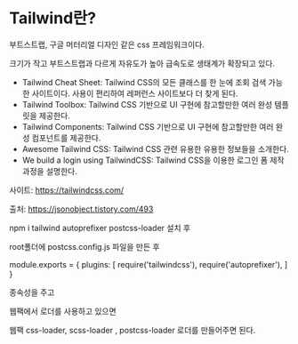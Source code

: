 # Tailwind란?

부트스트랩, 구글 머터리얼 디자인 같은 css 프레임워크이다.

크기가 작고 부트스트랩과 다르게 자유도가 높아 급속도로 생태계가 확장되고 있다.

- Tailwind Cheat Sheet: Tailwind CSS의 모든 클래스를 한 눈에 조회 검색 가능한 사이트이다. 사용이 편리하여 레퍼런스 사이트보다 더 찾게 된다.
- Tailwind Toolbox: Tailwind CSS 기반으로 UI 구현에 참고할만한 여러 완성 템플릿을 제공한다.
- Tailwind Components: Tailwind CSS 기반으로 UI 구현에 참고할만한 여러 완성 컴포넌트를 제공한다.
- Awesome Tailwind CSS: Tailwind CSS 관련 유용한 유용한 정보들을 소개한다.
- We build a login using TailwindCSS: Tailwind CSS을 이용한 로그인 폼 제작 과정을 설명한다.

사이트: https://tailwindcss.com/

출처: https://jsonobject.tistory.com/493

npm i tailwind autoprefixer postcss-loader 설치 후

root폴더에 postcss.config.js 파일을 만든 후

module.exports = {
plugins: [
require('tailwindcss'),
require('autoprefixer'),
]
}

종속성을 주고

웹팩에서 로더를 사용하고 있으면

웹팩 css-loader, scss-loader , postcss-loader 로더를 만들어주면 된다.
